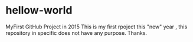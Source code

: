 # hellow-world
MyFirst GitHub Project in 2015
This is my first rpoject this "new" year , this repository in specific does not have any purpose.
Thanks.
